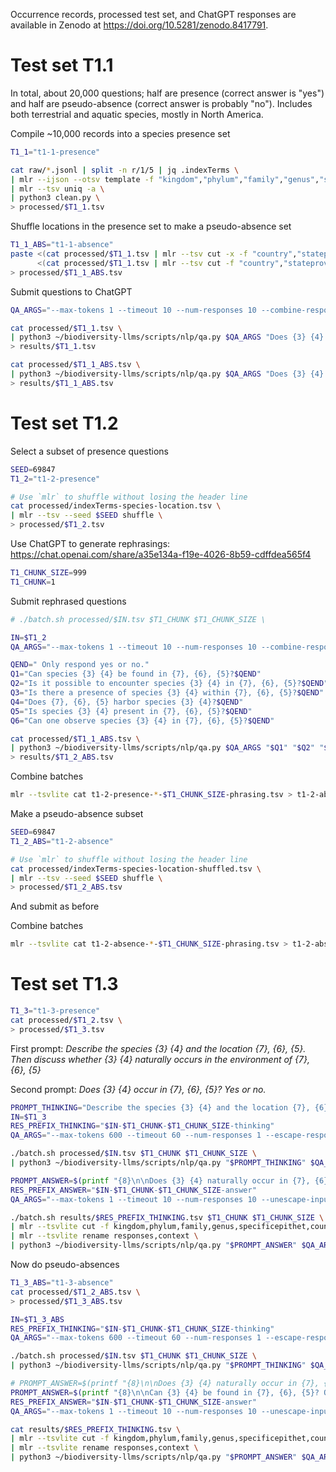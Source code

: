 Occurrence records, processed test set, and ChatGPT responses are available in Zenodo at https://doi.org/10.5281/zenodo.8417791.

# Test set T1.1

In total, about 20,000 questions; half are presence (correct answer is "yes") and half are pseudo-absence (correct answer is probably "no"). Includes both terrestrial and aquatic species, mostly in North America.

Compile ~10,000 records into a species presence set

```bash
T1_1="t1-1-presence"

cat raw/*.jsonl | split -n r/1/5 | jq .indexTerms \
| mlr --ijson --otsv template -f "kingdom","phylum","family","genus","specificepithet","country","stateprovince","county" --fill-with MISSING | grep -v MISSING \
| mlr --tsv uniq -a \
| python3 clean.py \
> processed/$T1_1.tsv
```

Shuffle locations in the presence set to make a pseudo-absence set

```bash
T1_1_ABS="t1-1-absence"
paste <(cat processed/$T1_1.tsv | mlr --tsv cut -x -f "country","stateprovince","county") \
      <(cat processed/$T1_1.tsv | mlr --tsv cut -f "country","stateprovince","county" | mlr --tsv shuffle) \
> processed/$T1_1_ABS.tsv
```

Submit questions to ChatGPT

```bash
QA_ARGS="--max-tokens 1 --timeout 10 --num-responses 10 --combine-responses"

cat processed/$T1_1.tsv \
| python3 ~/biodiversity-llms/scripts/nlp/qa.py $QA_ARGS "Does {3} {4} naturally occur in {7}, {6}, {5}? Yes or no." \
> results/$T1_1.tsv

cat processed/$T1_1_ABS.tsv \
| python3 ~/biodiversity-llms/scripts/nlp/qa.py $QA_ARGS "Does {3} {4} naturally occur in {7}, {6}, {5}? Yes or no." \
> results/$T1_1_ABS.tsv
```

# Test set T1.2

Select a subset of presence questions

```bash
SEED=69847
T1_2="t1-2-presence"

# Use `mlr` to shuffle without losing the header line
cat processed/indexTerms-species-location.tsv \
| mlr --tsv --seed $SEED shuffle \
> processed/$T1_2.tsv
```

Use ChatGPT to generate rephrasings: https://chat.openai.com/share/a35e134a-f19e-4026-8b59-cdffdea565f4

```bash
T1_CHUNK_SIZE=999
T1_CHUNK=1
```

Submit rephrased questions

```bash
# ./batch.sh processed/$IN.tsv $T1_CHUNK $T1_CHUNK_SIZE \

IN=$T1_2
QA_ARGS="--max-tokens 1 --timeout 10 --num-responses 10 --combine-responses"

QEND=" Only respond yes or no."
Q1="Can species {3} {4} be found in {7}, {6}, {5}?$QEND"
Q2="Is it possible to encounter species {3} {4} in {7}, {6}, {5}?$QEND"
Q3="Is there a presence of species {3} {4} within {7}, {6}, {5}?$QEND"
Q4="Does {7}, {6}, {5} harbor species {3} {4}?$QEND"
Q5="Is species {3} {4} present in {7}, {6}, {5}?$QEND"
Q6="Can one observe species {3} {4} in {7}, {6}, {5}?$QEND"

cat processed/$T1_1_ABS.tsv \
| python3 ~/biodiversity-llms/scripts/nlp/qa.py $QA_ARGS "$Q1" "$Q2" "$Q3" "$Q4" "$Q5" "$Q6" \
> results/$T1_2_ABS.tsv
```

Combine batches

```bash
mlr --tsvlite cat t1-2-presence-*-$T1_CHUNK_SIZE-phrasing.tsv > t1-2-absence.tsv
```

Make a pseudo-absence subset

```bash
SEED=69847
T1_2_ABS="t1-2-absence"

# Use `mlr` to shuffle without losing the header line
cat processed/indexTerms-species-location-shuffled.tsv \
| mlr --tsv --seed $SEED shuffle \
> processed/$T1_2_ABS.tsv
```

And submit as before

Combine batches

```bash
mlr --tsvlite cat t1-2-absence-*-$T1_CHUNK_SIZE-phrasing.tsv > t1-2-absence.tsv
```

# Test set T1.3

```bash
T1_3="t1-3-presence"
cat processed/$T1_2.tsv \
> processed/$T1_3.tsv
```

First prompt: *Describe the species {3} {4} and the location {7}, {6}, {5}. Then discuss whether {3} {4} naturally occurs in the environment of {7}, {6}, {5}*

Second prompt: *Does {3} {4} occur in {7}, {6}, {5}? Yes or no.*

```bash
PROMPT_THINKING="Describe the species {3} {4} and the location {7}, {6}, {5}. Then discuss whether {3} {4} naturally occurs in the environment of {7}, {6}, {5}"
IN=$T1_3
RES_PREFIX_THINKING="$IN-$T1_CHUNK-$T1_CHUNK_SIZE-thinking"
QA_ARGS="--max-tokens 600 --timeout 60 --num-responses 1 --escape-responses --combine-responses"

./batch.sh processed/$IN.tsv $T1_CHUNK $T1_CHUNK_SIZE \
| python3 ~/biodiversity-llms/scripts/nlp/qa.py "$PROMPT_THINKING" $QA_ARGS > results/$RES_PREFIX_THINKING.tsv
```

```bash
PROMPT_ANSWER=$(printf "{8}\n\nDoes {3} {4} naturally occur in {7}, {6}, {5}? Only respond yes or no.")
RES_PREFIX_ANSWER="$IN-$T1_CHUNK-$T1_CHUNK_SIZE-answer"
QA_ARGS="--max-tokens 1 --timeout 10 --num-responses 10 --unescape-input --combine-responses"

./batch.sh results/$RES_PREFIX_THINKING.tsv $T1_CHUNK $T1_CHUNK_SIZE \
| mlr --tsvlite cut -f kingdom,phylum,family,genus,specificepithet,country,stateprovince,county,responses \
| mlr --tsvlite rename responses,context \
| python3 ~/biodiversity-llms/scripts/nlp/qa.py "$PROMPT_ANSWER" $QA_ARGS > results/$RES_PREFIX_ANSWER.tsv
```

Now do pseudo-absences

```bash
T1_3_ABS="t1-3-absence"
cat processed/$T1_2_ABS.tsv \
> processed/$T1_3_ABS.tsv
```

```bash
IN=$T1_3_ABS
RES_PREFIX_THINKING="$IN-$T1_CHUNK-$T1_CHUNK_SIZE-thinking"
QA_ARGS="--max-tokens 600 --timeout 60 --num-responses 1 --escape-responses"

./batch.sh processed/$IN.tsv $T1_CHUNK $T1_CHUNK_SIZE \
| python3 ~/biodiversity-llms/scripts/nlp/qa.py "$PROMPT_THINKING" $QA_ARGS > results/$RES_PREFIX_THINKING.tsv
```

```bash
# PROMPT_ANSWER=$(printf "{8}\n\nDoes {3} {4} naturally occur in {7}, {6}, {5}? Only respond yes or no.")
PROMPT_ANSWER=$(printf "{8}\n\nCan {3} {4} be found in {7}, {6}, {5}? Only respond yes or no.")
RES_PREFIX_ANSWER="$IN-$T1_CHUNK-$T1_CHUNK_SIZE-answer"
QA_ARGS="--max-tokens 1 --timeout 10 --num-responses 10 --unescape-input --combine-responses"

cat results/$RES_PREFIX_THINKING.tsv \
| mlr --tsvlite cut -f kingdom,phylum,family,genus,specificepithet,country,stateprovince,county,responses \
| mlr --tsvlite rename responses,context \
| python3 ~/biodiversity-llms/scripts/nlp/qa.py "$PROMPT_ANSWER" $QA_ARGS > results/$RES_PREFIX_ANSWER.tsv
```

